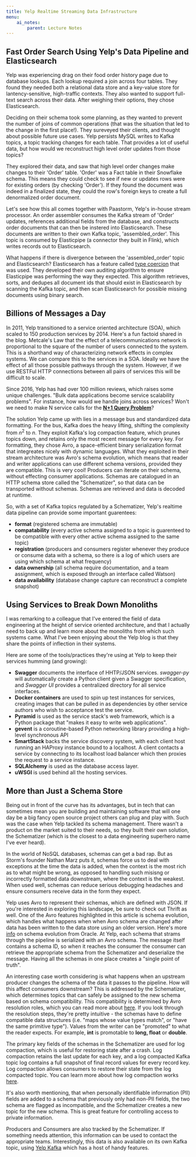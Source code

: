 ```yaml
---
title: Yelp Realtime Streaming Data Infrastructure
menu:
    ai_notes:
        parent: Lecture Notes
---
```

## Fast Order Search Using Yelp's Data Pipeline and Elasticsearch

Yelp was experiencing drag on their food order history page due to database lookups.
Each lookup required a join across four tables. They found they needed both a relational
data store and a key-value store for lantency-sensitive, high-traffic contexts.
They also wanted to support full-text search across their data. After weighing their
options, they chose Elasticsearch.

Deciding on their schema took some planning, as they wanted to prevent the number 
of joins of common operations (that was the situation that led to the change in the first place!).
They sureveyed their clients, and thought about possible future use cases. Yelp persists
MySQL writes to Kafka topics, a topic tracking changes for each table. That provides 
a lot of useful data, but how would we reconstruct high level order updates from those topics?

They explored their data, and saw that high level order changes make changes to their 'Order'
table. 'Order' was a Fact table in their Snowflake schema. This means they could check 
to see if new or updates rows were for existing orders (by checking 'Order'). If they found 
the document was indeed in a finalized state, they could the row's foreign keys to
create a full denormalized order document. 

Let's see how this all comes together with Paastorm, Yelp's in-house stream processor.
An order assembler consumes the Kafka stream of 'Order' updates, references
additional fields from the database, and constructs order documents that can then 
be instered into Elasticsearch. These documents are written to their own Kafka topic,
'assembled_order'. This topic is consumed by Elasticpipe (a connector they built in Flink), 
which writes records out to Elasticsearch. 

What happens if there is divergence between the 'assembled_order'
topic and Elasticsearch? Elasticsearch has a feature called 
[type coercion](https://www.elastic.co/guide/en/elasticsearch/reference/current/coerce.html) that was used.
They developed their own auditing algorithm to ensure Elasticpipe was performing the
way they expected. This algorithm retrieves, sorts, and dedupes all document ids
that should exist in Elasticsearch by scanning the Kafka topic, and then scan Elasticsearch
for possible missing documents using binary search.

## Billions of Messages a Day

In 2011, Yelp transitioned to a service oriented architecture (SOA), which scaled
to 150 production services by 2014. Here's a fun factoid shared in the blog. Metcale's 
Law that the effect of a telecommunications network is proportional to the square 
of the number of users connected to the system. This is a shorthand way of characterizing
network effects in complex systems. We can compare this to the services in a SOA.
Ideally we have the effect of all those possible pathways through the system. However, 
if we use RESTFul HTTP connections between all pairs of services this will be difficult
to scale. 

Since 2016, Yelp has had over 100 million reviews, which raises some unique challenges.
"Bulk data applications become service scalability problems". For instance, how would
we handle joins across services? Won't we need to make N service calls for the
**[N+1 Query Problem](https://secure.phabricator.com/book/phabcontrib/article/n_plus_one/)**?

The solution Yelp came up with lies in a message bus and standardized data formatting.
For the bus, Kafka does the heavy lifting, shifting the complexity from $n^2$ to $n$. 
They exploit Kafka's log compaction feature, which prunes topics down, and retains 
only the most recent message for every key. For formatting, they chose Avro, a
space-efficient binary serialization format that integreates nicely with dynamic languages.
What they exploited in their stream architecture was Avro's schema evolution, which
means that reader and writer applications can use different schema versions, provided
they are compatible. This is very cool! Producers can iterate on their schema, without
effecting consumer applications. Schemas are catalogued in an HTTP schema store called 
the "Schematizer", so that data can be transported without schemas. Schemas are retrieved 
and data is decoded at runtime.

So, with a set of Kafka topics regulated by a Schematizer, Yelp's realtime data pipeline
can provide some important guarentees:
* **format** (registered schema are immutable)
* **compatability** (every active schema assigned to a topic is guarenteed
to be compatible with every other active schema assigned to the same topic)
* **registration** (producers and consumers register whenever they produce or consume
data with a schema, so there is a log of which users are using which schema at what
frequency)
* **data ownership** (all schema require documentation, and a team assignment, which
is exposed through an interface called Watson)
* **data availability** (database change capture can reconstruct a complete snapshot)

## Using Services to Break Down Monoliths

I was remarking to a colleague that I've entered the field of data engineering 
at the height of service oriented architecture, and that I actually need to back up 
and learn more about the monoliths from which such systems came. What I've been enjoying
about the Yelp blog is that they share the points of inflection in their systems. 

Here are some of the tools/practices they're using at Yelp to keep their services 
humming (and growing):

* **Swagger** documents the interface of HHTP/JSON services. *swagger-py* will 
automatically create a Python client given a Swagger specification, and *Swagger UI*
provides a centralized directory for all service interfaces.
* **Docker containers** are used to spin up test instances for services, creating 
images that can be pulled in as dependencies by other service authors who wish 
to acceptance test the service.
* **Pyramid** is used as the service stack's web framework, which is a Python
package that "makes it easy to write web applications".
* **gevent** is a coroutine-based Python networking library providing a high-level
synchronous API
* **SmartStack** backs the service discovery system, with each client host running
an HAProxy instance bound to a localhost. A client contacts a service by connecting
to its localhost load balancer which then proxies the request to a service instance.
* **SQLAlchemy** is used as the database access layer.
* **uWSGI** is used behind all the hosting services. 

## More than Just a Schema Store

Being out in front of the curve has its advantages, but in tech that can sometimes
mean you are building and maintaining software that will one day be a big fancy
open source project others can plug and play with. Such was the case when Yelp
tackled its schema management. There wasn't a product on the market suited to their 
needs, so they built their own solution, the Schematizer (which is the closest
to a data engineering superhero name I've ever heard). 

In the world of NoSQL databases, schemas can get a bad rap. But as Storm's founder
Nathan Marz puts it, schemas force us to deal with exceptions at the time the data
is added, when the context is the most rich as to what might be wrong, as opposed 
to handling such misisng or incorrectly formatted data downstream, where the context
is the weakest. When used well, schemas can reduce serious debugging headaches
and ensure consumers receive data in the form they expect. 

Yelp uses Avro to represent their schemas, which are defined with JSON. If you're interested
in exploring this landscape, be sure to check out Thrift as well. One of the Avro
features highlighted in this article is schema evolution, which handles what happens
when when Avro schema are changed after data has been written to the data store
using an older version. Here's more [info](https://docs.oracle.com/database/nosql-11.2.2.0/GettingStartedGuide/schemaevolution.html) on schema evolution from Oracle. At Yelp, each
schema that strams through the pipeline is serialized with an Avro schema. The message
itself contains a schema ID, so when it reaches the consumer the consumer can retrieve
the appropriate schema from the Schematizer and deserialize the message. Having 
all the schemas in one place creates a "single point of truth". 

An interesting case worth considering is what happens when an upstream producer
changes the schema of the data it passes to the pipeline. How will this affect 
consumers downstream? This is addressed by the Schematizer, which determines
topics that can safely be assigned to the new schema based on schema compatibility.
This compatibility is determined by Avro resolution roles, which you can read more
about [here](http://avro.apache.org/docs/1.8.0/spec.html#Schema+Resolution). If you
look through the resolution steps, they're pretty intuitive - the schemas have to 
define compatible data structures (i.e. "maps whose value types match", or "have
the same primitive type"). Values from the writer can be "promoted" to what the 
reader expects. For example, **int** is promotable to **long, float** or **double**. 

The primary key fields of the schemas in the Schematizer are used for log compaction,
which is useful for restoring state after a crash. Log compaction retains the last 
update for each key, and a log compacted Kafka topic log contains a full snapshot
of final record values for every record key. Log compaction allows consumers to restore
their state from the log compacted topic. You can learn more about how log compaction works
[here](http://cloudurable.com/blog/kafka-architecture-log-compaction/index.html). 

It's also worth mentioning, that when personally identifiable information (PII) fields
are added to a schema that previously only had non-PII fields, the two schema are 
flagged as incompatible, and the Schematizer creates a new topic for the new schema.
This is great feature for controlling access to private information.

Producers and Consumers are also tracked by the Schematizer. If something needs
attention, this information can be used to contact the appropriate teams. Interestingly,
this data is also available on its own Kafka topic, using [Yelp Kafka](https://github.com/Yelp/yelp_kafka)
which has a host of handy features.
